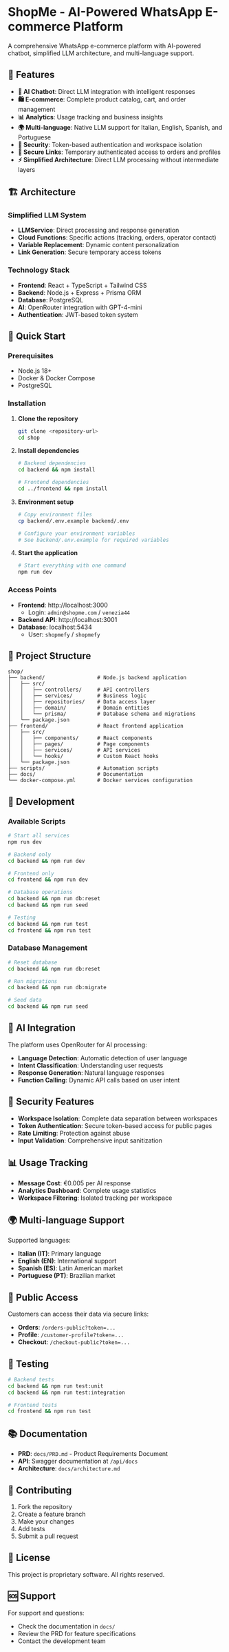 # ShopMe - AI-Powered WhatsApp E-commerce Platform

A comprehensive WhatsApp e-commerce platform with AI-powered chatbot, simplified LLM architecture, and multi-language support.

## 🚀 Features

- **🤖 AI Chatbot**: Direct LLM integration with intelligent responses
- **🛍️ E-commerce**: Complete product catalog, cart, and order management
- **📊 Analytics**: Usage tracking and business insights
- **🌍 Multi-language**: Native LLM support for Italian, English, Spanish, and Portuguese
- **🔐 Security**: Token-based authentication and workspace isolation
- **📱 Secure Links**: Temporary authenticated access to orders and profiles
- **⚡ Simplified Architecture**: Direct LLM processing without intermediate layers

## 🏗️ Architecture

### Simplified LLM System

- **LLMService**: Direct processing and response generation
- **Cloud Functions**: Specific actions (tracking, orders, operator contact)
- **Variable Replacement**: Dynamic content personalization
- **Link Generation**: Secure temporary access tokens

### Technology Stack

- **Frontend**: React + TypeScript + Tailwind CSS
- **Backend**: Node.js + Express + Prisma ORM
- **Database**: PostgreSQL
- **AI**: OpenRouter integration with GPT-4-mini
- **Authentication**: JWT-based token system

## 🚀 Quick Start

### Prerequisites

- Node.js 18+
- Docker & Docker Compose
- PostgreSQL

### Installation

1. **Clone the repository**

   ```bash
   git clone <repository-url>
   cd shop
   ```

2. **Install dependencies**

   ```bash
   # Backend dependencies
   cd backend && npm install

   # Frontend dependencies
   cd ../frontend && npm install
   ```

3. **Environment setup**

   ```bash
   # Copy environment files
   cp backend/.env.example backend/.env

   # Configure your environment variables
   # See backend/.env.example for required variables
   ```

4. **Start the application**
   ```bash
   # Start everything with one command
   npm run dev
   ```

### Access Points

- **Frontend**: http://localhost:3000
  - Login: `admin@shopme.com` / `venezia44`
- **Backend API**: http://localhost:3001
- **Database**: localhost:5434
  - User: `shopmefy` / `shopmefy`

## 📁 Project Structure

```
shop/
├── backend/                 # Node.js backend application
│   ├── src/
│   │   ├── controllers/     # API controllers
│   │   ├── services/        # Business logic
│   │   ├── repositories/    # Data access layer
│   │   ├── domain/          # Domain entities
│   │   └── prisma/          # Database schema and migrations
│   └── package.json
├── frontend/                # React frontend application
│   ├── src/
│   │   ├── components/      # React components
│   │   ├── pages/           # Page components
│   │   ├── services/        # API services
│   │   └── hooks/           # Custom React hooks
│   └── package.json
├── scripts/                 # Automation scripts
├── docs/                    # Documentation
└── docker-compose.yml       # Docker services configuration
```

## 🔧 Development

### Available Scripts

```bash
# Start all services
npm run dev

# Backend only
cd backend && npm run dev

# Frontend only
cd frontend && npm run dev

# Database operations
cd backend && npm run db:reset
cd backend && npm run seed

# Testing
cd backend && npm run test
cd frontend && npm run test
```

### Database Management

```bash
# Reset database
cd backend && npm run db:reset

# Run migrations
cd backend && npm run db:migrate

# Seed data
cd backend && npm run seed
```

## 🤖 AI Integration

The platform uses OpenRouter for AI processing:

- **Language Detection**: Automatic detection of user language
- **Intent Classification**: Understanding user requests
- **Response Generation**: Natural language responses
- **Function Calling**: Dynamic API calls based on user intent

## 🔐 Security Features

- **Workspace Isolation**: Complete data separation between workspaces
- **Token Authentication**: Secure token-based access for public pages
- **Rate Limiting**: Protection against abuse
- **Input Validation**: Comprehensive input sanitization

## 📊 Usage Tracking

- **Message Cost**: €0.005 per AI response
- **Analytics Dashboard**: Complete usage statistics
- **Workspace Filtering**: Isolated tracking per workspace

## 🌍 Multi-language Support

Supported languages:

- **Italian (IT)**: Primary language
- **English (EN)**: International support
- **Spanish (ES)**: Latin American market
- **Portuguese (PT)**: Brazilian market

## 📱 Public Access

Customers can access their data via secure links:

- **Orders**: `/orders-public?token=...`
- **Profile**: `/customer-profile?token=...`
- **Checkout**: `/checkout-public?token=...`

## 🧪 Testing

```bash
# Backend tests
cd backend && npm run test:unit
cd backend && npm run test:integration

# Frontend tests
cd frontend && npm run test
```

## 📚 Documentation

- **PRD**: `docs/PRD.md` - Product Requirements Document
- **API**: Swagger documentation at `/api/docs`
- **Architecture**: `docs/architecture.md`

## 🤝 Contributing

1. Fork the repository
2. Create a feature branch
3. Make your changes
4. Add tests
5. Submit a pull request

## 📄 License

This project is proprietary software. All rights reserved.

## 🆘 Support

For support and questions:

- Check the documentation in `docs/`
- Review the PRD for feature specifications
- Contact the development team
